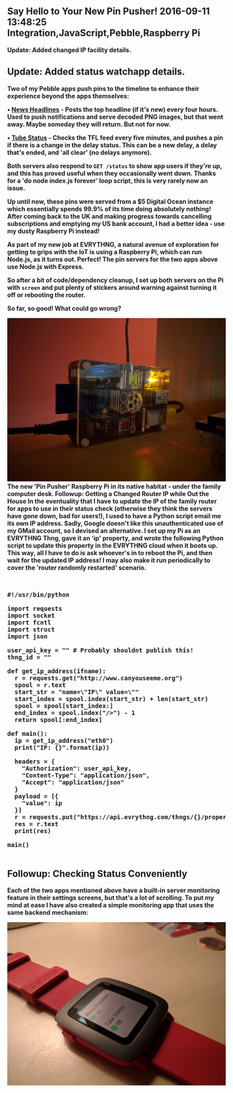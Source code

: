 Say Hello to Your New Pin Pusher!
2016-09-11 13:48:25
Integration,JavaScript,Pebble,Raspberry Pi
---

<strong>Update: Added changed IP facility details.

## Update: Added status watchapp details.

Two of my Pebble apps push pins to the timeline to enhance their experience beyond the apps themselves:

• <a href="https://apps.getpebble.com/en_US/application/5387b383f60819963900000e">News Headlines</a> - Posts the top headline (if it's new) every four hours. Used to push notifications and serve decoded PNG images, but that went away. Maybe someday they will return. But not for now.

• <a href="https://apps.getpebble.com/en_US/application/529e8742d7894b189c000012">Tube Status</a> - Checks the TFL feed every five minutes, and pushes a pin if there is a change in the delay status. This can be a new delay, a delay that's ended, and 'all clear' (no delays anymore).

Both servers also respond to <code>GET /status</code> to show app users if they're up, and this has proved useful when they occasionally went down. Thanks for a 'do node index.js forever' loop script, this is very rarely now an issue.

Up until now, these pins were served from a $5 Digital Ocean instance which essentially spends 99.9% of its time doing absolutely nothing! After coming back to the UK and making progress towards cancelling subscriptions and emptying my US bank account, I had a better idea - use my dusty Raspberry Pi instead!

As part of my new job at EVRYTHNG, a natural avenue of exploration for getting to grips with the IoT is using a Raspberry Pi, which can run Node.js, as it turns out. Perfect! The pin servers for the two apps above use Node.js with Express.

So after a bit of code/dependency cleanup, I set up both servers on the Pi with <code>screen</code> and put plenty of stickers around warning against turning it off or rebooting the router.

So far, so good! What could go wrong?

![](/assets/import/media/2016/09/img_20160911_143438.jpg)
The new 'Pin Pusher' Raspberry Pi in its native habitat - under the family computer desk.
<strong>Followup: Getting a Changed Router IP while Out the House</strong>
In the eventuality that I have to update the IP of the family router for apps to use in their status check (otherwise they think the servers have gone down, bad for users!), I used to have a Python script email me its own IP address. Sadly, Google doesn't like this unauthenticated use of my GMail account, so I devised an alternative.
I set up my Pi as an EVRYTHNG Thng, gave it an 'ip' property, and wrote the following Python script to update this property in the EVRYTHNG cloud when it boots up. This way, all I have to do is ask whoever's in to reboot the Pi, and then wait for the updated IP address! I may also make it run periodically to cover the 'router randomly restarted' scenario.

<!-- language="python" -->
<pre><div class="code-block">

#!/usr/bin/python

import requests
import socket
import fcntl
import struct
import json

user_api_key = "<key>" # Probably shouldnt publish this!
thng_id = "<id>"

def get_ip_address(ifname):
  r = requests.get("http://www.canyouseeme.org")
  spool = r.text
  start_str = "name=\"IP\" value=\""
  start_index = spool.index(start_str) + len(start_str)
  spool = spool[start_index:]
  end_index = spool.index("/>") - 1
  return spool[:end_index]

def main():
  ip = get_ip_address("eth0")
  print("IP: {}".format(ip))

  headers = {
    "Authorization": user_api_key,
    "Content-Type": "application/json",
    "Accept": "application/json"
  }
  payload = [{
    "value": ip
  }]
  r = requests.put("https://api.evrythng.com/thngs/{}/properties/ip".format(thng_id), headers=headers, data=json.dumps(payload))
  res = r.text
  print(res)

main()

</div></pre>

## Followup: Checking Status Conveniently

Each of the two apps mentioned above have a built-in server monitoring feature in their settings screens, but that's a lot of scrolling. To put my mind at ease I have also created a simple monitoring app that uses the same backend mechanism:

![](/assets/import/media/2016/09/img_20160911_225459.jpg)
